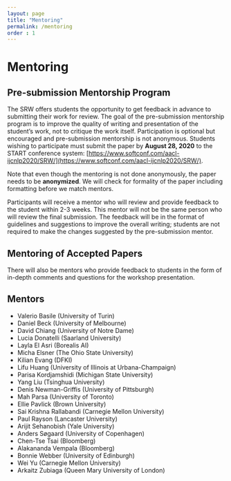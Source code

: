 ```yaml
---
layout: page
title: "Mentoring"
permalink: /mentoring
order : 1
---
```

# Mentoring

## Pre-submission Mentorship Program
The SRW offers students the opportunity to get feedback in advance to submitting their work for review. The goal of the pre-submission mentorship program is to improve the quality of writing and presentation of the student’s work, not to critique the work itself. Participation is optional but encouraged and pre-submission mentorship is not anonymous.
Students wishing to participate must submit the paper by __August 28, 2020__ to the START conference system: [https://www.softconf.com/aacl-ijcnlp2020/SRW/](https://www.softconf.com/aacl-ijcnlp2020/SRW/).

Note that even though the mentoring is not done anonymously, the paper needs to be __anonymized__. We will check for formality of the paper including formatting before we match mentors.

Participants will receive a mentor who will review and provide feedback to the student within 2-3 weeks. This mentor will not be the same person who will review the final submission. The feedback will be in the format of guidelines and suggestions to improve the overall writing; students are not required to make the changes suggested by the pre-submission mentor.

## Mentoring of Accepted Papers

There will also be mentors who provide feedback to students in the form of in-depth comments and questions for the workshop presentation.

## Mentors
- Valerio Basile (University of Turin)
- Daniel Beck (University of Melbourne)
- David Chiang (University of Notre Dame)
- Lucia Donatelli (Saarland University)
- Layla El Asri (Borealis AI)
- Micha Elsner (The Ohio State University)
- Kilian Evang (DFKI)
- Lifu Huang (University of Illinois at Urbana-Champaign)
- Parisa Kordjamshidi (Michigan State University)
- Yang Liu (Tsinghua University)
- Denis Newman-Griffis (University of Pittsburgh)
- Mah Parsa (University of Toronto)
- Ellie Pavlick (Brown University)
- Sai Krishna Rallabandi (Carnegie Mellon University)
- Paul Rayson (Lancaster University)
- Arijit Sehanobish (Yale University)
- Anders Søgaard (University of Copenhagen)
- Chen-Tse Tsai (Bloomberg)
- Alakananda Vempala (Bloomberg)
- Bonnie Webber (University of Edinburgh)
- Wei Yu (Carnegie Mellon University)
- Arkaitz Zubiaga (Queen Mary University of London)
